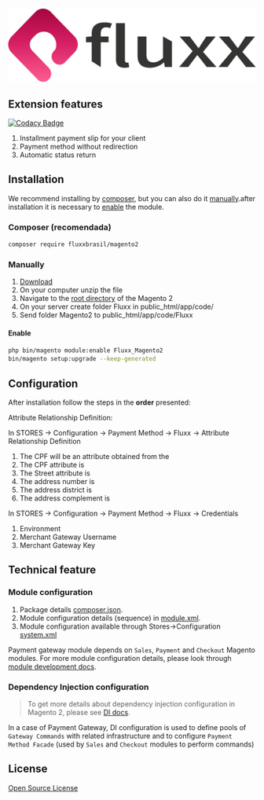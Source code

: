 ![Fluxx](view/adminhtml/web/images/logo.svg)

## Extension features

[![Codacy Badge](https://api.codacy.com/project/badge/Grade/a9ca416ca6b04eaca9b2c94cf61b5e2b)](https://app.codacy.com/manual/DevMagentoFluxx/magento2?utm_source=github.com&utm_medium=referral&utm_content=DevMagentoFluxx/magento2&utm_campaign=Badge_Grade_Dashboard)

1. Installment payment slip for your client
2. Payment method without redirection
3. Automatic status return

## Installation

We recommend installing by [composer](README.md#via-composer), but you can also do it [manually](README.md#manual).after installation it is necessary to [enable](README.md#enable) the module.

### Composer (recomendada)

``` sh
composer require fluxxbrasil/magento2
```

### Manually

1. [Download](https://github.com/DevMagentoFluxx/magento2/archive/master.zip)
2. On your computer unzip the file
3. Navigate to the [root directory](https://devdocs.magento.com/guides/v2.3/install-gde/basics/basics_docroot.html) of the Magento 2
4. On your server create folder Fluxx in public_html/app/code/
5. Send folder Magento2 to public_html/app/code/Fluxx

#### Enable

``` sh
php bin/magento module:enable Fluxx_Magento2
bin/magento setup:upgrade --keep-generated 
```

## Configuration

After installation follow the steps in the **order** presented:

Attribute Relationship Definition:

In STORES -> Configuration -> Payment Method -> Fluxx -> Attribute Relationship Definition

 1. The CPF will be an attribute obtained from the
 2. The CPF attribute is
 3. The Street attribute is
 4. The address number is
 5. The address district is
 6. The address complement is

In STORES -> Configuration -> Payment Method -> Fluxx -> Credentials

 1. Environment
 2. Merchant Gateway Username
 3. Merchant Gateway Key

## Technical feature

### Module configuration
1. Package details [composer.json](composer.json).
2. Module configuration details (sequence) in [module.xml](etc/module.xml).
3. Module configuration available through Stores->Configuration [system.xml](etc/adminhtml/system.xml)

Payment gateway module depends on `Sales`, `Payment` and `Checkout` Magento modules.
For more module configuration details, please look through [module development docs](http://devdocs.magento.com/guides/v2.0/extension-dev-guide/module-load-order.html).

### Dependency Injection configuration
> To get more details about dependency injection configuration in Magento 2, please see [DI docs](http://devdocs.magento.com/guides/v2.0/extension-dev-guide/depend-inj.html).

In a case of Payment Gateway, DI configuration is used to define pools of `Gateway Commands` with related infrastructure and to configure `Payment Method Facade` (used by `Sales` and `Checkout` modules to perform commands)

## License
[Open Source License](LICENSE.txt)

